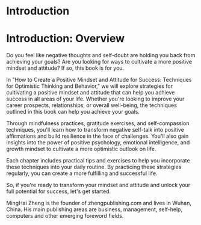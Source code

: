 # Introduction

Introduction: Overview
======================

Do you feel like negative thoughts and self-doubt are holding you back from achieving your goals? Are you looking for ways to cultivate a more positive mindset and attitude? If so, this book is for you.

In "How to Create a Positive Mindset and Attitude for Success: Techniques for Optimistic Thinking and Behavior," we will explore strategies for cultivating a positive mindset and attitude that can help you achieve success in all areas of your life. Whether you're looking to improve your career prospects, relationships, or overall well-being, the techniques outlined in this book can help you achieve your goals.

Through mindfulness practices, gratitude exercises, and self-compassion techniques, you'll learn how to transform negative self-talk into positive affirmations and build resilience in the face of challenges. You'll also gain insights into the power of positive psychology, emotional intelligence, and growth mindset to cultivate a more optimistic outlook on life.

Each chapter includes practical tips and exercises to help you incorporate these techniques into your daily routine. By practicing these strategies regularly, you can create a more fulfilling and successful life.

So, if you're ready to transform your mindset and attitude and unlock your full potential for success, let's get started.


MingHai Zheng is the founder of zhengpublishing.com and lives in Wuhan, China. His main publishing areas are business, management, self-help, computers and other emerging foreword fields.
